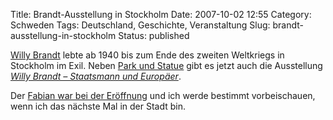 Title: Brandt-Ausstellung in Stockholm
Date: 2007-10-02 12:55
Category: Schweden
Tags: Deutschland, Geschichte, Veranstaltung
Slug: brandt-ausstellung-in-stockholm
Status: published

[Willy Brandt](http://de.wikipedia.org/wiki/Willy_Brandt) lebte ab 1940
bis zum Ende des zweiten Weltkriegs in Stockholm im Exil. Neben [Park
und
Statue](http://www.fiket.de/2007/06/14/park-und-statue-fuer-willy-brandt/)
gibt es jetzt auch die Ausstellung [*Willy Brandt – Staatsmann und
Europäer*](http://www.sr.se/cgi-bin/international/nyhetssidor/artikel.asp?nyheter=1&programid=2108&Artikel=1630220).

Der [Fabian war bei der Eröffnung](http://hansbaer.p1atin.de/?p=383) und
ich werde bestimmt vorbeischauen, wenn ich das nächste Mal in der Stadt
bin.

